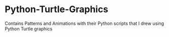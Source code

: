 # Python-Turtle-Graphics
Contains Patterns and Animations with their Python scripts that I drew using Python Turtle graphics
